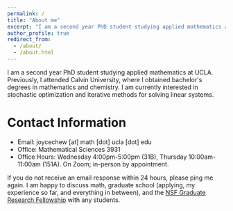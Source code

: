 ```yaml
---
permalink: /
title: "About me"
excerpt: "I am a second year PhD student studying applied mathematics at UCLA."
author_profile: true
redirect_from:
  - /about/
  - /about.html
---
```


I am a second year PhD student studying applied mathematics at UCLA. Previously, I attended Calvin University, where I obtained bachelor's degrees in mathematics and chemistry. I am currently interested in stochastic optimization and iterative methods for solving linear systems.

Contact Information
=====
* Email: joycechew [at] math [dot] ucla [dot] edu
* Office: Mathematical Sciences 3931
* Office Hours: Wednesday 4:00pm-5:00pm (31B), Thursday 10:00am-11:00am (151A). On Zoom; in-person by appointment.

If you do not receive an email response within 24 hours, please ping me again. I am happy to discuss math, graduate school (applying, my experience so far, and everything in between), and the [NSF Graduate Research Fellowship](https://www.nsfgrfp.org) with any students.
